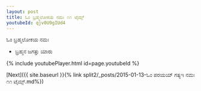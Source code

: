 ```yaml
---
layout: post
title: ಓಂ ಬ್ರಹ್ಮಲೋಕಯ ನಮಃ ೧೧ ಟೈಮ್ಸ್
youtubeId: qjv0U9gIUd4
---
```

 
 
 ಓಂ ಬ್ರಹ್ಮಲೋಕಯ ನಮಃ  
 
 -  ಬ್ರಹ್ಮನ ಜಗತ್ತು ಯಾರು 
 
  
 
  
 
 
 
 
 
 


{% include youtubePlayer.html id=page.youtubeId %}
 
[Next]({{ site.baseurl }}{% link  split2/_posts/2015-01-13-ಓಂ ಪರಯಯ್ ಗತ್ಯಇ ನಮಃ ೧೧ ಟೈಮ್ಸ್.md%})
 
